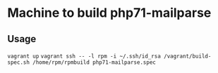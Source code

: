 Machine to build php71-mailparse
========


Usage
-------
`vagrant up`
`vagrant ssh -- -l rpm -i ~/.ssh/id_rsa /vagrant/build-spec.sh /home/rpm/rpmbuild php71-mailparse.spec`
